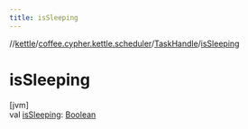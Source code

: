 ```yaml
---
title: isSleeping
---
```

//[kettle](../../../index.html)/[coffee.cypher.kettle.scheduler](../index.html)/[TaskHandle](index.html)/[isSleeping](is-sleeping.html)



# isSleeping



[jvm]\
val [isSleeping](is-sleeping.html): [Boolean](https://kotlinlang.org/api/latest/jvm/stdlib/kotlin/-boolean/index.html)





